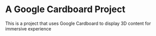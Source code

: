 # A Google Cardboard Project

This is a project that uses Google Cardboard to display 3D content for immersive experience
